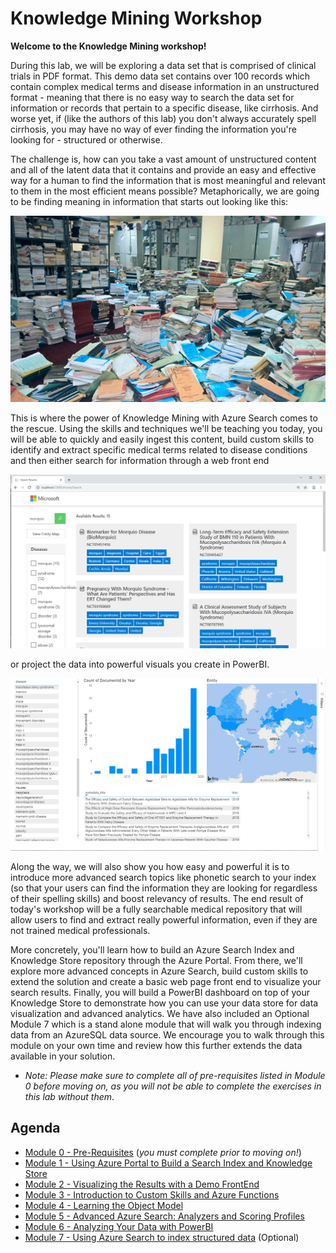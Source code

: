 # Knowledge Mining Workshop

**Welcome to the Knowledge Mining workshop!** 

During this lab, we will be exploring a data set that is comprised of clinical trials in PDF format.  This demo data set contains over 100 records which contain complex medical terms and disease information in an unstructured format - meaning that there is no easy way to search the data set for information or records that pertain to a specific disease, like cirrhosis.  And worse yet, if (like the authors of this lab) you don't always accurately spell cirrhosis, you may have no way of ever finding the information you're looking for - structured or otherwise.

The challenge is, how can you take a vast amount of unstructured content and all of the latent data that it contains and provide an easy and effective way for a human to find the information that is most meaningful and relevant to them in the most efficient means possible?  Metaphorically, we are going to be finding meaning in information that starts out looking like this:

![](images/unstructured.png)

This is where the power of Knowledge Mining with Azure Search comes to the rescue.  Using the skills and techniques we'll be teaching you today, you will be able to quickly and easily ingest this content, build custom skills to identify and extract specific medical terms related to disease conditions and then either search for information through a web front end

![](images/results.png)

or project the data into powerful visuals  you create in PowerBI.  

![](images/mod5/ks-pbi-visual5-filledmap-graph.png)

Along the way, we will also show you how easy and powerful it is to introduce more advanced search topics like phonetic search to your index (so that your users can find the information they are looking for regardless of their spelling skills) and boost relevancy of results.  The end result of today's workshop will be a fully searchable medical repository that will allow users to find and extract really powerful information, even if they are not trained medical professionals.  

More concretely, you'll learn how to build an Azure Search Index and Knowledge Store repository through the Azure Portal. From there, we'll explore more advanced concepts in Azure Search, build custom skills to extend the solution and create a basic web page front end to visualize your search results. Finally, you will build a PowerBI dashboard on top of your Knowledge Store to demonstrate how you can use your data store for data visualization and advanced analytics. We have also included an Optional Module 7 which is a stand alone module that will walk you through indexing data from an AzureSQL data source. We encourage you to walk through this module on your own time and review how this further extends the data available in your solution.

+ *Note: Please make sure to complete all of pre-requisites listed in Module 0 before moving on, as you will not be able to complete the exercises in this lab without them*.

## Agenda

+ [Module 0 - Pre-Requisites](./Module%200.md) (*you must complete prior to moving on!*)
+ [Module 1 - Using Azure Portal to Build a Search Index and Knowledge Store](./Module%201.md)
+ [Module 2 - Visualizing the Results with a Demo FrontEnd](./Module%202.md)
+ [Module 3 - Introduction to Custom Skills and Azure Functions](./Module%203.md)
+ [Module 4 - Learning the Object Model](./Module%204.md)
+ [Module 5 - Advanced Azure Search: Analyzers and Scoring Profiles](./Module%205.md)
+ [Module 6 - Analyzing Your Data with PowerBI](./Module%206.md)
+ [Module 7 - Using Azure Search to index structured data](./Module%207.md) (Optional)

